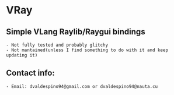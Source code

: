 # VRay

## Simple VLang Raylib/Raygui bindings
    - Not fully tested and probably glitchy
    - Not mantained(unless I find something to do with it and keep updating it)

## Contact info:
    - Email: dvaldespino94@gmail.com or dvaldespino94@nauta.cu
